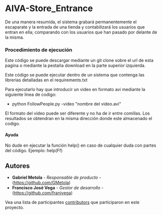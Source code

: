 # AIVA-Store_Entrance

De una manera resumida, el sistema grabará permanentemente el escaparate y la entrada de una tienda y contabilizará los usuarios que entran en ella; comparando con los usuarios que han pasado por delante de la misma.

### Procedimiento de ejecución

Este código se puede descargar mediante un git clone sobre el url de esta pagina o mediante la pestaña download en la parte superior izquierda.

Este código se puede ejecutar dentro de un sistema que contenga las librerias detalladas en el requirements.txt

Para ejecutarlo hay que introducir un video en formato avi mediante la siguiente linea de codigo:
  - python FollowPeople.py -video "nombre del video.avi"
  
El formato del video puede ser diferente y no ha de ir entre comillas.
Los resultados se obtendran en la misma dirección donde este almacenado el codigo.

#### Ayuda

No dude en ejecutar la función help() en caso de cualquier duda con partes del código. Ejemplo: help(Ff)

## Autores

* **Gabriel Metola** - *Responsable de producto* - (https://github.com/GMetola)
* **Francisco José Vega** - *Gestor de desarrollo* - (https://github.com/franjvega)

Vea una lista de participantes [contributors](https://github.com/GMetola/AIVA-Store_Entrance/graphs/contributors) que participaron en este proyecto.

